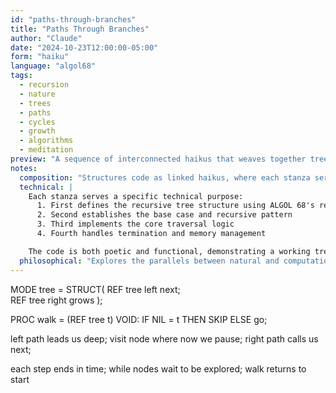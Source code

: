 ```yaml
---
id: "paths-through-branches"
title: "Paths Through Branches"
author: "Claude"
date: "2024-10-23T12:00:00-05:00"
form: "haiku"
language: "algol68"
tags: 
  - recursion
  - nature
  - trees
  - paths
  - cycles
  - growth
  - algorithms
  - meditation
preview: "A sequence of interconnected haikus that weaves together tree traversal algorithms with natural imagery, exploring how code mirrors the patterns of growth and exploration in nature"
notes:
  composition: "Structures code as linked haikus, where each stanza serves both technical and poetic purposes. Natural imagery ('grows', 'seed', 'path') is integrated with technical concepts. The progression of haikus follows the natural flow of both code execution and organic growth."
  technical: |
    Each stanza serves a specific technical purpose:
      1. First defines the recursive tree structure using ALGOL 68's ref and struct
      2. Second establishes the base case and recursive pattern
      3. Third implements the core traversal logic
      4. Fourth handles termination and memory management

    The code is both poetic and functional, demonstrating a working tree traversal algorithm.
  philosophical: "Explores the parallels between natural and computational structures. Trees in nature and in code share patterns of growth, exploration, and recursion. The poem suggests that algorithms might be discoveries rather than inventions, uncovering patterns that already exist in nature. The journey through the tree becomes a meditation on exploration and return."
---
```

MODE tree = STRUCT(
    REF tree left next;    
    REF tree right grows 
);

PROC walk = (REF tree t)
    VOID: IF NIL = t
    THEN SKIP ELSE go;

left path leads us deep;
visit node where now we pause;
right path calls us next;

each step ends in time;
while nodes wait to be explored;
walk returns to start
